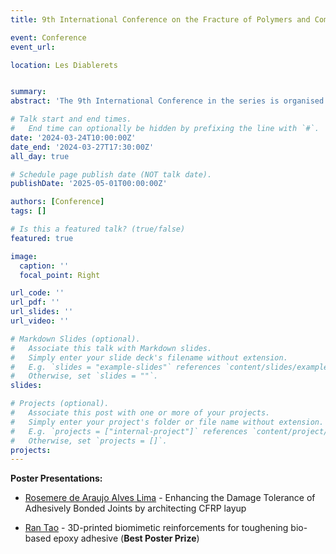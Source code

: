 ```yaml
---
title: 9th International Conference on the Fracture of Polymers and Composites

event: Conference
event_url: 

location: Les Diablerets


summary: 
abstract: 'The 9th International Conference in the series is organised by the European Structural Integrity Society - Technical Committee 4, on *Fracture Mechanics* related to *Polymers, Polymer Composites and Adhesives*.'

# Talk start and end times.
#   End time can optionally be hidden by prefixing the line with `#`.
date: '2024-03-24T10:00:00Z'
date_end: '2024-03-27T17:30:00Z'
all_day: true

# Schedule page publish date (NOT talk date).
publishDate: '2025-05-01T00:00:00Z'

authors: [Conference]
tags: []

# Is this a featured talk? (true/false)
featured: true

image:
  caption: ''
  focal_point: Right

url_code: ''
url_pdf: ''
url_slides: ''
url_video: ''

# Markdown Slides (optional).
#   Associate this talk with Markdown slides.
#   Simply enter your slide deck's filename without extension.
#   E.g. `slides = "example-slides"` references `content/slides/example-slides.md`.
#   Otherwise, set `slides = ""`.
slides:

# Projects (optional).
#   Associate this post with one or more of your projects.
#   Simply enter your project's folder or file name without extension.
#   E.g. `projects = ["internal-project"]` references `content/project/deep-learning/index.md`.
#   Otherwise, set `projects = []`.
projects:
---
```


<!-- Slides can be added in a few ways:

- **Create** slides using Wowchemy's [_Slides_](https://docs.hugoblox.com/managing-content/#create-slides) feature and link using `slides` parameter in the front matter of the talk file
- **Upload** an existing slide deck to `static/` and link using `url_slides` parameter in the front matter of the talk file
- **Embed** your slides (e.g. Google Slides) or presentation video on this page using [shortcodes](https://docs.hugoblox.com/writing-markdown-latex/).

Further event details, including page elements such as image galleries, can be added to the body of this page. -->

**Poster Presentations:**

- [Rosemere de Araujo Alves Lima](/author/rosemere-de-araujo-alves-lima/) - Enhancing the Damage Tolerance of Adhesively Bonded Joints by architecting CFRP layup

- [Ran Tao](/author/ran-tao/) - 3D-printed biomimetic reinforcements for toughening bio-based epoxy adhesive (**Best Poster Prize**)
